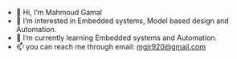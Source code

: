 - 👋 Hi, I’m Mahmoud Gamal 
- 👀 I’m interested in Embedded systems, Model based design and Automation.
- 🌱 I’m currently learning Embedded systems and Automation.
- 📫 you can reach me through email: mgjr920@gmail.com

<!---
mabdullah1411/mabdullah1411 is a ✨ special ✨ repository because its `README.md` (this file) appears on your GitHub profile.
You can click the Preview link to take a look at your changes.
--->
